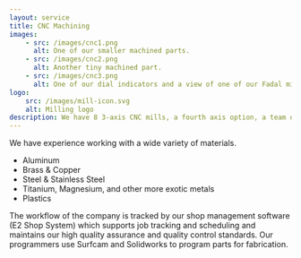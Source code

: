 ```yaml
---
layout: service
title: CNC Machining
images:
    - src: /images/cnc1.png
      alt: One of our smaller machined parts.
    - src: /images/cnc2.png
      alt: Another tiny machined part.
    - src: /images/cnc3.png
      alt: One of our dial indicators and a view of one of our Fadal mills.
logo:
    src: /images/mill-icon.svg
    alt: Milling logo
description: We have 8 3-axis CNC mills, a fourth axis option, a team of skilled machinists, and more than 50 combined years of machining experience at your disposal.  We're no strangers to tight tolerances, complex geometries, and intricate details.
---
```


We have experience working with a wide variety of materials.

 - Aluminum
 - Brass & Copper
 - Steel & Stainless Steel
 - Titanium, Magnesium, and other more exotic metals
 - Plastics
    
The workflow of the company is tracked by our shop management software (E2 Shop System) which supports job tracking and scheduling and maintains our high quality assurance and  quality control standards.  Our programmers use Surfcam and Solidworks to program parts for fabrication.